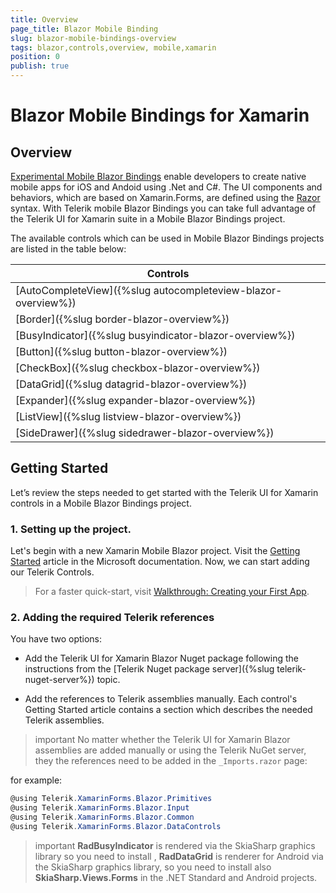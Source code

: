 ```yaml
---
title: Overview
page_title: Blazor Mobile Binding
slug: blazor-mobile-bindings-overview
tags: blazor,controls,overview, mobile,xamarin
position: 0
publish: true
---
```


# Blazor Mobile Bindings for Xamarin

## Overview

[Experimental Mobile Blazor Bindings](https://docs.microsoft.com/en-us/mobile-blazor-bindings/) enable developers to create native mobile apps for iOS and Andoid using .Net and C#. The UI components and behaviors, which are based on Xamarin.Forms, are defined using the [Razor](https://docs.microsoft.com/en-us/aspnet/core/mvc/views/razor?view=aspnetcore-3.1) syntax. 
With Telerik mobile Blazor Bindings you can take full advantage of the Telerik UI for Xamarin suite in a Mobile Blazor Bindings project. 

The available controls which can be used in Mobile Blazor Bindings projects are listed in the table below: 

| Controls |
| -------- |
| [AutoCompleteView]({%slug autocompleteview-blazor-overview%}) |
| [Border]({%slug border-blazor-overview%}) |
| [BusyIndicator]({%slug busyindicator-blazor-overview%}) |
| [Button]({%slug button-blazor-overview%}) |
| [CheckBox]({%slug checkbox-blazor-overview%}) |
| [DataGrid]({%slug datagrid-blazor-overview%}) |
| [Expander]({%slug expander-blazor-overview%}) |
| [ListView]({%slug listview-blazor-overview%}) |
| [SideDrawer]({%slug sidedrawer-blazor-overview%}) |

## Getting Started

Let’s review the steps needed to get started with the Telerik UI for Xamarin controls in a Mobile Blazor Bindings project.

### 1. Setting up the project.

Let's begin with a new Xamarin Mobile Blazor project. Visit the [Getting Started](https://docs.microsoft.com/en-us/mobile-blazor-bindings/get-started) article in the Microsoft documentation. Now, we can start adding our Telerik Controls.

> For a faster quick-start, visit [Walkthrough: Creating your First App](https://docs.microsoft.com/en-us/mobile-blazor-bindings/walkthroughs/build-first-app).

### 2. Adding the required Telerik references

You have two options:

*	Add the Telerik UI for Xamarin Blazor Nuget package following the instructions from the [Telerik Nuget package server]({%slug telerik-nuget-server%}) topic.

*	Add the references to Telerik assemblies manually. Each control's Getting Started article contains a section which describes the needed Telerik assemblies.

>important No matter whether the Telerik UI for Xamarin Blazor assemblies are added manually or using the Telerik NuGet server, they  the references need to be added in the `_Imports.razor` page:

for example: 

```C#
@using Telerik.XamarinForms.Blazor.Primitives
@using Telerik.XamarinForms.Blazor.Input
@using Telerik.XamarinForms.Blazor.Common
@using Telerik.XamarinForms.Blazor.DataControls
```

>important **RadBusyIndicator** is rendered via the SkiaSharp graphics library so you need to install , **RadDataGrid** is renderer for Android via the SkiaSharp graphics library, so you need to install also **SkiaSharp.Views.Forms** in the .NET Standard and Android projects.

